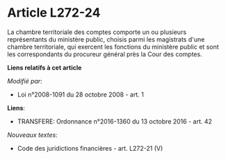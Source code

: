 # Article L272-24

La chambre territoriale des comptes comporte un ou plusieurs représentants du ministère public, choisis parmi les magistrats
d'une chambre territoriale, qui exercent les fonctions du ministère public et sont les correspondants du procureur général
près la Cour des comptes.

**Liens relatifs à cet article**

_Modifié par_:

  - Loi n°2008-1091 du 28 octobre 2008 - art. 1

**Liens**:

  - TRANSFERE: Ordonnance n°2016-1360 du 13 octobre 2016 - art. 42

_Nouveaux textes_:

  - Code des juridictions financières - art. L272-21 (V)
